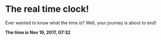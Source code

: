 # The real time clock!

Ever wanted to know what the time is? Well, your journey is about to end!

**The time is Nov 19, 2017, 07:32**
